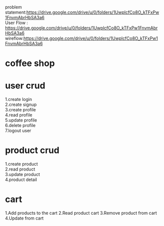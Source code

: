 problem statement:https://drive.google.com/drive/u/0/folders/1UwplcfCo8O_kTFxPw1FnvmAbrHbSA3a6  
User Flow : https://drive.google.com/drive/u/0/folders/1UwplcfCo8O_kTFxPw1FnvmAbrHbSA3a6  
wireflow:https://drive.google.com/drive/u/0/folders/1UwplcfCo8O_kTFxPw1FnvmAbrHbSA3a6  

# coffee shop 
# user crud  
 1.create login  
 2.create signup  
 3.create profile  
 4.read profile  
 5.update profile  
 6.delete profile  
 7.logout user  
 # product crud  
 1.create product  
 2.read product  
 3.update product  
 4.product detail
 # cart
 1.Add products to the cart
 2.Read product cart
 3.Remove product from cart
 4.Update from cart 


